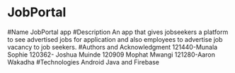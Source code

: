 # JobPortal
#Name JobPortal app #Description An app that gives jobseekers a platform to see advertised jobs for application and also employees to advertise job vacancy to job seekers. #Authors and Acknowledgment 121440-Munala Sophie 120362- Joshua Muinde 120909
Mophat Mwangi 121280-Aaron Wakadha #Technologies Android Java and Firebase
